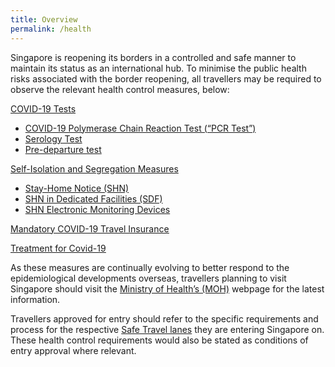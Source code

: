 ```yaml
---
title: Overview
permalink: /health
---
```


Singapore is reopening its borders in a controlled and safe manner to maintain its status as an international hub. To minimise the public health risks associated with the border reopening, all travellers may be required to observe the relevant health control measures, below:

<u>COVID-19 Tests</u>
- [COVID-19 Polymerase Chain Reaction Test (“PCR Test”)](/health/covid19-tests/pcrtest)
- [Serology Test](/health/covid19-tests/serology)
- [Pre-departure test](/health/covid19-tests/pre-departure-test)

<u>Self-Isolation and Segregation Measures</u>
- [Stay-Home Notice (SHN)](/health/shn)
- [SHN in Dedicated Facilities (SDF)](/health/shn/sdf)
- [SHN Electronic Monitoring Devices](/health/shn-monitoring)

<u><a href="/health/travelinsurance">Mandatory COVID-19 Travel Insurance</a></u>

<u><a href="/health/covidtreatment">Treatment for Covid-19</a></u>

As these measures are continually evolving to better respond to the epidemiological developments overseas, travellers planning to visit Singapore should visit the [Ministry of Health’s (MOH)](https://www.moh.gov.sg/covid-19) webpage for the latest information.

Travellers approved for entry should refer to the specific requirements and process for the respective [Safe Travel lanes](/arriving/overview) they are entering Singapore on. These health control requirements would also be stated as conditions of entry approval where relevant.
